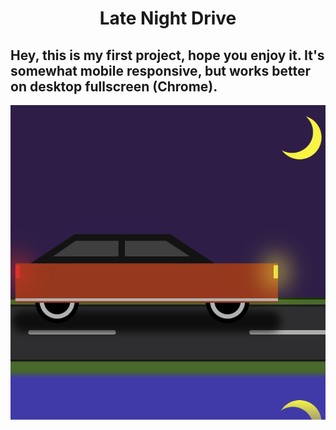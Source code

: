 <h1 align='center'>Late Night Drive</h1>

## Hey, this is my first project, hope you enjoy it. It's somewhat mobile responsive, but works better on desktop fullscreen (Chrome).

<div align='center'>

![cover](cover.png)

</div>